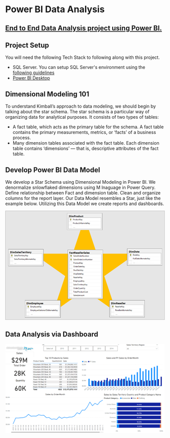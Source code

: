 # Power BI Data Analysis
## [End to End Data Analysis project using Power BI.](https://www.youtube.com/watch?v=48yE1d2vOcY&ab_channel=BIInsightsInc)

## Project Setup
You will need the following Tech Stack to following along with this project. 

- SQL Server. You can setup SQL Server's environment using the [following guidelines](https://www.youtube.com/watch?v=e5mvoKuV3xs&t=6s)
- [Power BI Desktop](https://powerbi.microsoft.com/en-us/downloads/)

## Dimensional Modeling 101
To understand Kimball’s approach to data modeling, we should begin by talking about the star schema. The star schema is a particular way of organizing data for analytical purposes. It consists of two types of tables:
- A fact table, which acts as the primary table for the schema. A fact table contains the primary measurements, metrics, or ‘facts’ of a business process.
- Many dimension tables associated with the fact table. Each dimension table contains ‘dimensions’ — that is, descriptive attributes of the fact table.

## Develop Power BI Data Model
We develop a Star Schema using Dimensional Modeling in Power BI. We denormalize snlowflaked dimensions using M lnaguage in Power Query. Define relationship between Fact and dimension table. Clean and organize columns for the report layer. Our Data Model resembles a Star, just like the example below. Utilizing this Data Model we create reports and dashboards.

   ![image](star-schema-example1.png)

## Data Analysis via Dashboard

   ![image](PBIDashboard.png)
